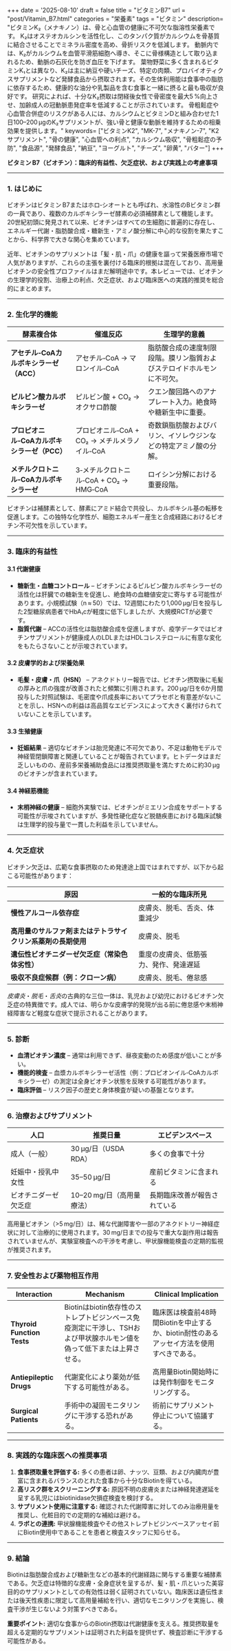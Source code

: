 +++
date = '2025-08-10'
draft = false
title = "ビタミンB7"
url = "post/Vitamin_B7.html"
categories = "栄養素"
tags = "ビタミン"
description= "ビタミンK₂（メナキノン）は、骨と心血管の健康に不可欠な脂溶性栄養素です。  K₂はオステオカルシンを活性化し、このタンパク質がカルシウムを骨基質に結合させることでミネラル密度を高め、骨折リスクを低減します。  動脈内では、K₂がカルシウムを血管平滑筋細胞へ導き、そこに骨様構造として取り込まれるため、動脈の石灰化を防ぎ血圧を下げます。  葉物野菜に多く含まれるビタミンK₁とは異なり、K₂は主に納豆や硬いチーズ、特定の肉類、プロバイオティクスサプリメントなど発酵食品から摂取されます。その生体利用能は食事中の脂肪に依存するため、健康的な油分や乳製品を含む食事と一緒に摂ると最も吸収が良好です。  研究によれば、十分なK₂摂取は閉経後女性で骨密度を最大5 %向上させ、加齢成人の冠動脈患発症率を低減することが示されています。  骨粗鬆症や心血管合併症のリスクがある人には、カルシウムとビタミンDと組み合わせた1日100–200 µgのK₂サプリメントが、強い骨と健康な動脈を維持するための相乗効果を提供します。"
keywords= ["ビタミンK2", "MK-7", "メナキノン-7", "K2サプリメント", "骨の健康", "心血管への利点", "カルシウム吸収", "骨粗鬆症の予防", "食品源", "発酵食品", "納豆", "ヨーグルト", "チーズ", "卵黄", "バター"]
+++

**ビタミン B7（ビオチン）：臨床的有益性、欠乏症状、および実践上の考慮事項**

---

### 1. はじめに  

ビオチンはビタミン B7またはホロ‑シオートとも呼ばれ、水溶性のBビタミン群の一員であり、複数のカルボキシラーゼ酵素の必須補酵素として機能します。20世紀初頭に発見されて以来、ビオチンはすべての生細胞に普遍的に存在し、エネルギー代謝・脂肪酸合成・糖新生・アミノ酸分解に中心的な役割を果たすことから、科学界で大きな関心を集めています。  

近年、ビオチンのサプリメントは「髪・肌・爪」の健康を謳って栄養医療市場で人気がありますが、これらの主張を裏付ける臨床的根拠は混在しており、高用量ビオチンの安全性プロファイルはまだ解明途中です。本レビューでは、ビオチンの生理学的役割、治療上の利点、欠乏症状、および臨床医への実践的推奨を総合的にまとめます。

---

### 2. 生化学的機能  

| 酵素複合体 | 催進反応 | 生理学的意義 |
|----------------|--------------------|---------------------------|
| **アセチル‑CoAカルボキシラーゼ（ACC）** | アセチル‑CoA → マロンイル‑CoA | 脂肪酸合成の速度制限段階。膜リン脂質およびステロイドホルモンに不可欠。 |
| **ピルビン酸カルボキシラーゼ** | ピルビン酸 + CO₂ → オクサロ酢酸 | クエン酸回路へのアナプレート入力。絶食時や糖新生中に重要。 |
| **プロピオニル‑CoAカルボキシラーゼ（PCC）** | プロピオニル‑CoA + CO₂ → メチルメラノイル‑CoA | 奇数鎖脂肪酸およびバリン、イソレウジンなどの特定アミノ酸の分解。 |
| **メチルクロトニル‑CoAカルボキシラーゼ** | 3‑メチルクロトニル‑CoA + CO₂ → HMG‑CoA | ロイシン分解における重要段階。 |

ビオチンは補酵素として、酵素にアミド結合で共役し、カルボキシル基の転移を促進します。この独特な化学性が、細胞エネルギー産生と合成経路におけるビオチン不可欠性を示しています。

---

### 3. 臨床的有益性  

#### 3.1 代謝健康  
- **糖新生・血糖コントロール** – ビオチンによるピルビン酸カルボキシラーゼの活性化は肝臓での糖新生を促進し、絶食時の血糖値安定に寄与する可能性があります。小規模試験（n ≈ 50）では、12週間にわたり1,000 µg/日を投与した2型糖尿病患者でHbA₁cが軽度に低下しましたが、大規模RCTが必要です。  
- **脂質代謝** – ACCの活性化は脂肪酸合成を促進しますが、疫学データではビオチンサプリメントが健康成人のLDLまたはHDLコレステロールに有意な変化をもたらさないことが示唆されています。

#### 3.2 皮膚学的および栄養効果  
- **毛髪・皮膚・爪（HSN）** – アネクドトリー報告では、ビオチン摂取後に毛髪の厚みと爪の強度が改善されたと頻繁に引用されます。200 µg/日を6か月間投与した対照試験は、毛密度や爪成長率においてプラセボと有意差がないことを示し、HSNへの利益は高品質なエビデンスによって大きく裏付けられていないことを示しています。

#### 3.3 生殖健康  
- **妊娠結果** – 適切なビオチンは胎児発達に不可欠であり、不足は動物モデルで神経管閉鎖障害と関連していることが報告されています。ヒトデータはまだ乏しいものの、産前多栄養補助食品には推奨摂取量を満たすために約30 µgのビオチンが含まれています。

#### 3.4 神経筋機能  
- **末梢神経の健康** – 細胞外実験では、ビオチンがミエリン合成をサポートする可能性が示唆されていますが、多発性硬化症など脱髄疾患における臨床試験は生理学的投与量で一貫した利益を示していません。

---

### 4. 欠乏症状  

ビオチン欠乏は、広範な食事摂取のため発達途上国ではまれですが、以下から起こる可能性があります：

| 原因 | 一般的な臨床所見 |
|----------|-------------------------------|
| **慢性アルコール依存症** | 皮膚炎、脱毛、舌炎、体重減少 |
| **高用量のサルファ剤またはテトラサイクリン系薬剤の長期使用** | 皮膚炎、脱毛 |
| **遺伝性ビオチニダーゼ欠乏症（常染色体劣性）** | 重度の皮膚炎、低筋張力、発作、発達遅延 |
| **吸収不良症候群（例：クローン病）** | 皮膚炎、脱毛、倦怠感 |

*皮膚炎*・*脱毛*・*舌炎*の古典的な三位一体は、乳児および幼児におけるビオチン欠乏症の特異徴です。成人では、明らかな皮膚学的発現が出る前に倦怠感や末梢神経障害など軽度な症状で提示されることがあります。

---

### 5. 診断  

- **血清ビオチン濃度** – 通常は利用できず、昼夜変動のため感度が低いことが多い。  
- **機能的検査** – 血漿カルボキシラーゼ活性（例：プロピオンイル‑CoAカルボキシラーゼ）の測定は全身ビオチン状態を反映する可能性があります。  
- **臨床評価** – リスク因子の歴史と身体検査が疑いの基盤となります。

---

### 6. 治療およびサプリメント  

| 人口 | 推奨日量 | エビデンスベース |
|------------|--------------------------|---------------|
| 成人（一般） | 30 µg/日（USDA RDA） | 多くの食事で十分 |
| 妊娠中・授乳中女性 | 35–50 µg/日 | 産前ビタミンに含まれる |
| ビオチニダーゼ欠乏症 | 10–20 mg/日（高用量療法） | 長期臨床改善が報告されている |

高用量ビオチン（>5 mg/日）は、稀な代謝障害や一部のアネクドトリー神経症状に対して治療的に使用されます。30 mg/日までの投与で重大な副作用は報告されていませんが、実験室検査への干渉を考慮し、甲状腺機能検査の定期的監視が推奨されます。

---

### 7. 安全性および薬物相互作用

| Interaction | Mechanism | Clinical Implication |
|-------------|-----------|----------------------|
| **Thyroid Function Tests** | Biotinはbiotin依存性のストレプトビジンベース免疫測定に干渉し、TSHおよび甲状腺ホルモン値を偽って低下または上昇させる。 | 臨床医は検査前48時間Biotinを中止するか、biotin耐性のあるアッセイ方法を使用すべきである。 |
| **Antiepileptic Drugs** | 代謝変化により薬効が低下する可能性がある。 | 高用量Biotin開始時には発作制御をモニタリングする。 |
| **Surgical Patients** | 手術中の凝固モニタリングに干渉する恐れがある。 | 術前にサプリメント停止について協議する。 |

---

### 8. 実践的な臨床医への推奨事項  

1. **食事摂取量を評価する:** 多くの患者は卵、ナッツ、豆類、および内臓肉が豊富に含まれるバランスのとれた食事から十分なBiotinを得ている。  
2. **高リスク群をスクリーニングする:** 原因不明の皮膚炎または神経発達遅延を呈する乳児にはbiotinidase欠損症検査を検討する。  
3. **サプリメント使用に注意する:** 確認された代謝障害に対してのみ治療用量を推奨し、化粧目的での定期的な補給は避ける。  
4. **ラボとの連携:** 甲状腺機能検査やその他ストレプトビジンベースアッセイ前にBiotin使用中であることを患者と検査スタッフに知らせる。

---

### 9. 結論  

Biotinは脂肪酸合成および糖新生などの基本的代謝経路に関与する重要な補酵素である。欠乏症は特徴的な皮膚・全身症状を呈するが、髪・肌・爪といった美容目的のサプリメントとしての有効性は弱く証明されていない。臨床医は遺伝性または後天性疾患に限定して高用量補給を行い、適切なモニタリングを実施し、検査干渉が生じないよう対策すべきである。

**重要ポイント:** 適切な食事からのBiotin摂取は代謝健康を支える。推奨摂取量を超える定期的なサプリメントは証明された利益を提供せず、検査診断に干渉する可能性がある。